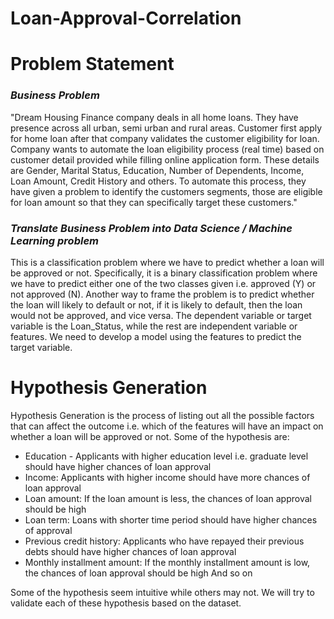 # Loan-Approval-Correlation
# Problem Statement
### _Business Problem_
"Dream Housing Finance company deals in all home loans. They have presence across all urban, semi urban and rural areas. Customer first apply for home loan after that company validates the customer eligibility for loan. Company wants to automate the loan eligibility process (real time) based on customer detail provided while filling online application form. These details are Gender, Marital Status, Education, Number of Dependents, Income, Loan Amount, Credit History and others. To automate this process, they have given a problem to identify the customers segments, those are eligible for loan amount so that they can specifically target these customers."

### _Translate Business Problem into Data Science / Machine Learning problem_
This is a classification problem where we have to predict whether a loan will be approved or not. Specifically, it is a binary classification problem where we have to predict either one of the two classes given i.e. approved (Y) or not approved (N). Another way to frame the problem is to predict whether the loan will likely to default or not, if it is likely to default, then the loan would not be approved, and vice versa. The dependent variable or target variable is the Loan_Status, while the rest are independent variable or features. We need to develop a model using the features to predict the target variable.

# Hypothesis Generation
Hypothesis Generation is the process of listing out all the possible factors that can affect the outcome i.e. which of the features will have an impact on whether a loan will be approved or not. Some of the hypothesis are:

- Education - Applicants with higher education level i.e. graduate level should have higher chances of loan approval<br>
- Income: Applicants with higher income should have more chances of loan approval<br>
-  Loan amount: If the loan amount is less, the chances of loan approval should be high<br>
- Loan term: Loans with shorter time period should have higher chances of approval<br>
- Previous credit history: Applicants who have repayed their previous debts should have higher chances of loan approval<br>
- Monthly installment amount: If the monthly installment amount is low, the chances of loan approval should be high
And so on<br>

Some of the hypothesis seem intuitive while others may not. We will try to validate each of these hypothesis based on the dataset.<br>
